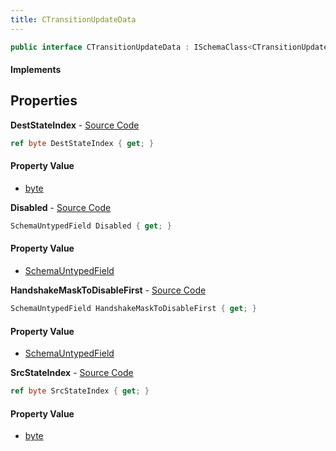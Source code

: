 ```yaml
---
title: CTransitionUpdateData
---
```


```csharp
public interface CTransitionUpdateData : ISchemaClass<CTransitionUpdateData>, ISchemaField, ISchemaClass, INativeHandle
```

#### Implements

## Properties

**DestStateIndex** - [Source Code](https://github.com/swiftly-solution/swiftlys2/blob/master/managed/src/SwiftlyS2.Generated/Schemas/Interfaces/CTransitionUpdateData.cs#L18)

```csharp
ref byte DestStateIndex { get; }
```

#### Property Value

- [byte](https://learn.microsoft.com/dotnet/api/system.byte)

**Disabled** - [Source Code](https://github.com/swiftly-solution/swiftlys2/blob/master/managed/src/SwiftlyS2.Generated/Schemas/Interfaces/CTransitionUpdateData.cs#L24)

```csharp
SchemaUntypedField Disabled { get; }
```

#### Property Value

- [SchemaUntypedField](/docs/api/shared/schemas/schemauntypedfield)

**HandshakeMaskToDisableFirst** - [Source Code](https://github.com/swiftly-solution/swiftlys2/blob/master/managed/src/SwiftlyS2.Generated/Schemas/Interfaces/CTransitionUpdateData.cs#L21)

```csharp
SchemaUntypedField HandshakeMaskToDisableFirst { get; }
```

#### Property Value

- [SchemaUntypedField](/docs/api/shared/schemas/schemauntypedfield)

**SrcStateIndex** - [Source Code](https://github.com/swiftly-solution/swiftlys2/blob/master/managed/src/SwiftlyS2.Generated/Schemas/Interfaces/CTransitionUpdateData.cs#L16)

```csharp
ref byte SrcStateIndex { get; }
```

#### Property Value

- [byte](https://learn.microsoft.com/dotnet/api/system.byte)

